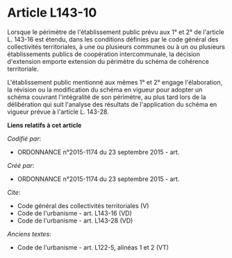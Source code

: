 # Article L143-10

Lorsque le périmètre de l'établissement public prévu aux 1° et 2° de l'article L. 143-16 est étendu, dans les conditions
définies par le code général des collectivités territoriales, à une ou plusieurs communes ou à un ou plusieurs établissements
publics de coopération intercommunale, la décision d'extension emporte extension du périmètre du schéma de cohérence
territoriale. 

L'établissement public mentionné aux mêmes 1° et 2° engage l'élaboration, la révision ou la modification du schéma en vigueur
pour adopter un schéma couvrant l'intégralité de son périmètre, au plus tard lors de la délibération qui suit l'analyse des
résultats de l'application du schéma en vigueur prévue à l'article L. 143-28.

**Liens relatifs à cet article**

_Codifié par_:

  - ORDONNANCE n°2015-1174 du 23 septembre 2015 - art.

_Créé par_:

  - ORDONNANCE n°2015-1174 du 23 septembre 2015 - art.

_Cite_:

  - Code général des collectivités territoriales (V)
  - Code de l'urbanisme - art. L143-16 (VD)
  - Code de l'urbanisme - art. L143-28 (VD)

_Anciens textes_:

  - Code de l'urbanisme - art. L122-5, alinéas 1 et 2 (VT)
